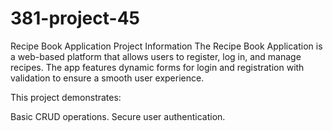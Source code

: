# 381-project-45
Recipe Book Application
Project Information
The Recipe Book Application is a web-based platform that allows users to register, log in, and manage recipes. The app features dynamic forms for login and registration with validation to ensure a smooth user experience.

This project demonstrates:

Basic CRUD operations.
Secure user authentication.
